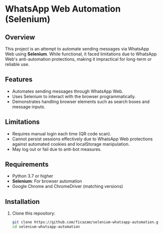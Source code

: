 # WhatsApp Web Automation (Selenium)

## Overview
This project is an attempt to automate sending messages via WhatsApp Web using **Selenium**. While functional, it faced limitations due to WhatsApp Web's anti-automation protections, making it impractical for long-term or reliable use.

## Features
- Automates sending messages through WhatsApp Web.
- Uses Selenium to interact with the browser programmatically.
- Demonstrates handling browser elements such as search boxes and message inputs.

## Limitations
- Requires manual login each time (QR code scan).
- Cannot persist sessions effectively due to WhatsApp Web protections against automated cookies and localStorage manipulation.
- May log out or fail due to anti-bot measures.

## Requirements
- Python 3.7 or higher
- **Selenium**: For browser automation
- Google Chrome and ChromeDriver (matching versions)

## Installation
1. Clone this repository:
   ```bash
   git clone https://github.com/ficazam/selenium-whatsapp-automation.git
   cd selenium-whatsapp-automation
